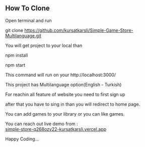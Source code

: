 ## How To Clone

Open terminal and run

git clone https://github.com/kursatkarsli/Simple-Game-Store-Multilanguage.git

You will get project to your local than

npm install

npm start

This command will run on your http://localhost:3000/

This project has Multilanguage option(English - Turkish)

For reachin all feature of website you need to first sign up 

after that you have to sing in than you will redirect to home page.

You can add games to your library or you can like games.


You can reach out live demo from : <br/>
[simple-store-q268ozv22-kursatkarsli.vercel.app](simple-store-q268ozv22-kursatkarsli.vercel.app/)

Happy Coding... 

